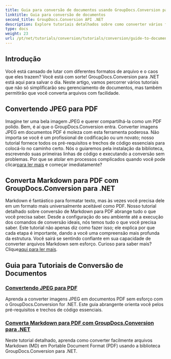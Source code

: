 ```yaml
---
title: Guia para conversão de documentos usando GroupDocs.Conversion para .NET
linktitle: Guia para conversão de documentos
second_title: GroupDocs.Conversion API .NET
description: Explore tutoriais detalhados sobre como converter vários formatos de documentos usando o GroupDocs.Conversion para .NET e simplifique seu processo de gerenciamento de arquivos.
type: docs
weight: 23
url: /pt/net/tutorials/conversion/tutorials/conversion/guide-to-document-conversion/
---
```

## Introdução

Você está cansado de lutar com diferentes formatos de arquivo e o caos que eles trazem? Você está com sorte! GroupDocs.Conversion para .NET está aqui para salvar o dia. Neste artigo, vamos percorrer vários tutoriais que não só simplificarão seu gerenciamento de documentos, mas também permitirão que você converta arquivos com facilidade.

## Convertendo JPEG para PDF

 Imagine ter uma bela imagem JPEG e querer compartilhá-la como um PDF polido. Bem, é aí que o GroupDocs.Conversion entra. Converter imagens JPEG em documentos PDF é moleza com esta ferramenta poderosa. Não importa se você é um profissional de codificação ou um novato; nosso tutorial fornece todos os pré-requisitos e trechos de código essenciais para colocá-lo no caminho certo. Nós o guiaremos pela instalação da biblioteca, escrevendo suas primeiras linhas de código e executando a conversão sem problemas. Por que se atolar em processos complicados quando você pode clicar[para ler mais](./converting-jpeg-to-pdf/) e começar imediatamente?

## Converta Markdown para PDF com GroupDocs.Conversion para .NET

Markdown é fantástico para formatar texto, mas às vezes você precisa dele em um formato mais universalmente aceitável como PDF. Nosso tutorial detalhado sobre conversão de Markdown para PDF abrange tudo o que você precisa saber. Desde a configuração do seu ambiente até a execução dos comandos de conversão ideais, nós temos tudo o que você precisa saber. Este tutorial não apenas diz como fazer isso; ele explica por que cada etapa é importante, dando a você uma compreensão mais profunda da estrutura. Você sairá se sentindo confiante em sua capacidade de converter arquivos Markdown sem esforço. Curioso para saber mais? Clique[aqui para ler mais](./convert-markdown-to-pdf/).

## Guia para Tutoriais de Conversão de Documentos
### [Convertendo JPEG para PDF](./converting-jpeg-to-pdf/)
Aprenda a converter imagens JPEG em documentos PDF sem esforço com o GroupDocs.Conversion for .NET. Este guia abrangente orienta você pelos pré-requisitos e trechos de código essenciais.
### [Converta Markdown para PDF com GroupDocs.Conversion para .NET](./convert-markdown-to-pdf/)
Neste tutorial detalhado, aprenda como converter facilmente arquivos Markdown (MD) em Portable Document Format (PDF) usando a biblioteca GroupDocs.Conversion para .NET.